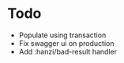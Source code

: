 # Todo

- Populate using transaction
- Fix swagger ui on production
- Add :hanzi/bad-result handler
